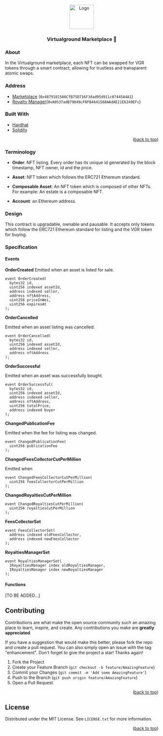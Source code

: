<!-- PROJECT HEADER -->
<br />
<div align="center">
  <a href="#">
    <img src="https://avatars.githubusercontent.com/u/110193542?s=96&v=4" alt="Logo" width="80" height="80">
  </a>
  <h3 align="center">Virtualground Marketplace <span href="https://www.virtualground.it/">🔗</span></h3>
 
</div>

<!-- ABOUT -->

### About

In the Virtualground marketplace, each NFT can be swapped for VGR tokens through a smart contract, allowing for trustless and transparent atomic swaps.

<!-- CONTRACT ADDRESS -->

### Address

- [Marketplace](https://polygonscan.com/address/0x48791815A6CfB75D716F3dad95d911c07445A4A1) (`0x48791815A6CfB75D716F3dad95d911c07445A4A1`)
- [Royalty Manager](https://polygonscan.com/address/0xA0537adB79849cF0FB4641568AAdAE21E6249EFc)(`0xA0537adB79849cF0FB4641568AAdAE21E6249EFc`)

<!-- TOOLS USED -->

### Built With

- [Hardhat](https://hardhat.org/)
- [Solidity](https://docs.soliditylang.org/)

<p align="right">(<a href="#top">back to top</a>)</p>

<!-- TERMINOLOGY -->

### Terminology

- **Order**: NFT listing. Every order has its unique id generated by the block timestamp, NFT owner, id and the price.

- **Asset**: NFT token which follows the ERC721 Ethereum standard.

- **Composable Asset**: An NFT token which is composed of other NFTs. For example: An estate is a composable NFT.

- **Account**: an Ethereum address.

<!-- DESIGN -->

### Design

This contract is upgradable, ownable and pausable. It accepts only tokens which follow the ERC721 Ethereum standard for listing and the VGR token for buying.

<!-- DESIGN -->

### Specification

#### Events

**OrderCreated**
Emitted when an asset is listed for sale.

```solidity
event OrderCreated(
  bytes32 id,
  uint256 indexed assetId,
  address indexed seller,
  address nftAddress,
  uint256 priceInWei,
  uint256 expiresAt
);
```

**OrderCancelled**

Emitted when an asset listing was cancelled.

```solidity
event OrderCancelled(
  bytes32 id,
  uint256 indexed assetId,
  address indexed seller,
  address nftAddress
);
```

**OrderSuccessful**

Emitted when an asset was successfully bought.

```solidity
event OrderSuccessful(
  bytes32 id,
  uint256 indexed assetId,
  address indexed seller,
  address nftAddress,
  uint256 totalPrice,
  address indexed buyer
);
```

**ChangedPublicationFee**

Emitted when the fee for listing was changed.

```solidity
event ChangedPublicationFee(
  uint256 publicationFee
);
```

**ChangedFeesCollectorCutPerMillion**

Emitted when

```solidity
event ChangedFeesCollectorCutPerMillion(
  uint256 feesCollectorCutPerMillion
);
```

**ChangedRoyaltiesCutPerMillion**

```solidity
event ChangedRoyaltiesCutPerMillion(
  uint256 royaltiesCutPerMillion
);
```

**FeesCollectorSet**

```solidity
event FeesCollectorSet(
  address indexed oldFeesCollector,
  address indexed newFeesCollector
);
```

**RoyaltiesManagerSet**

```solidity
event RoyaltiesManagerSet(
  IRoyaltiesManager index oldRoyaltiesManager,
  IRoyaltiesManager index newRoyaltiesManager
);
```

#### Functions

[TO BE ADDED...]

<!-- CONTRIBUTING -->

## Contributing

Contributions are what make the open source community such an amazing place to learn, inspire, and create. Any contributions you make are **greatly appreciated**.

If you have a suggestion that would make this better, please fork the repo and create a pull request. You can also simply open an issue with the tag "enhancement".
Don't forget to give the project a star! Thanks again!

1. Fork the Project
2. Create your Feature Branch (`git checkout -b feature/AmazingFeature`)
3. Commit your Changes (`git commit -m 'Add some AmazingFeature'`)
4. Push to the Branch (`git push origin feature/AmazingFeature`)
5. Open a Pull Request

<p align="right">(<a href="#top">back to top</a>)</p>
 
 
<!-- LICENSE -->
## License

Distributed under the MIT License. See `LICENSE.txt` for more information.

<p align="right">(<a href="#top">back to top</a>)</p>
